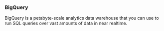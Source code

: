 <h3> BigQuery </h3>
<p>
BigQuery is a petabyte-scale analytics data warehouse that you can use to run SQL queries over vast amounts of data in near realtime.
</p>
